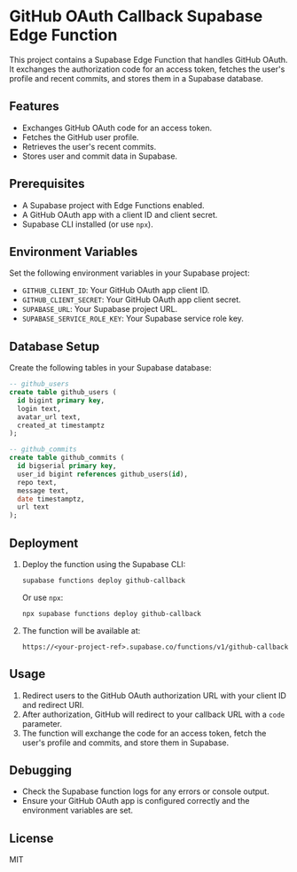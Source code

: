 # GitHub OAuth Callback Supabase Edge Function

This project contains a Supabase Edge Function that handles GitHub OAuth. It exchanges the authorization code for an access token, fetches the user's profile and recent commits, and stores them in a Supabase database.

## Features

- Exchanges GitHub OAuth code for an access token.
- Fetches the GitHub user profile.
- Retrieves the user's recent commits.
- Stores user and commit data in Supabase.

## Prerequisites

- A Supabase project with Edge Functions enabled.
- A GitHub OAuth app with a client ID and client secret.
- Supabase CLI installed (or use `npx`).

## Environment Variables

Set the following environment variables in your Supabase project:

- `GITHUB_CLIENT_ID`: Your GitHub OAuth app client ID.
- `GITHUB_CLIENT_SECRET`: Your GitHub OAuth app client secret.
- `SUPABASE_URL`: Your Supabase project URL.
- `SUPABASE_SERVICE_ROLE_KEY`: Your Supabase service role key.

## Database Setup

Create the following tables in your Supabase database:

```sql
-- github_users
create table github_users (
  id bigint primary key,
  login text,
  avatar_url text,
  created_at timestamptz
);

-- github_commits
create table github_commits (
  id bigserial primary key,
  user_id bigint references github_users(id),
  repo text,
  message text,
  date timestamptz,
  url text
);
```

## Deployment

1. Deploy the function using the Supabase CLI:

   ```bash
   supabase functions deploy github-callback
   ```

   Or use `npx`:

   ```bash
   npx supabase functions deploy github-callback
   ```

2. The function will be available at:

   ```
   https://<your-project-ref>.supabase.co/functions/v1/github-callback
   ```

## Usage

1. Redirect users to the GitHub OAuth authorization URL with your client ID and redirect URI.
2. After authorization, GitHub will redirect to your callback URL with a `code` parameter.
3. The function will exchange the code for an access token, fetch the user's profile and commits, and store them in Supabase.

## Debugging

- Check the Supabase function logs for any errors or console output.
- Ensure your GitHub OAuth app is configured correctly and the environment variables are set.

## License

MIT 